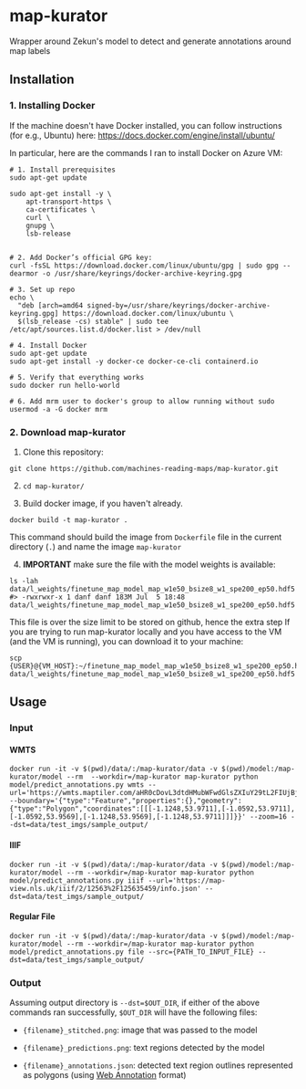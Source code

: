 # map-kurator
Wrapper around Zekun's model to detect and generate annotations around map labels


## Installation
### 1. Installing Docker
If the machine doesn't have Docker installed, you can follow instructions (for e.g., Ubuntu) here: https://docs.docker.com/engine/install/ubuntu/

In particular, here are the commands I ran to install Docker on Azure VM: 
```shell
# 1. Install prerequisites 
sudo apt-get update

sudo apt-get install -y \
    apt-transport-https \
    ca-certificates \
    curl \
    gnupg \
    lsb-release


# 2. Add Docker’s official GPG key:
curl -fsSL https://download.docker.com/linux/ubuntu/gpg | sudo gpg --dearmor -o /usr/share/keyrings/docker-archive-keyring.gpg

# 3. Set up repo
echo \
  "deb [arch=amd64 signed-by=/usr/share/keyrings/docker-archive-keyring.gpg] https://download.docker.com/linux/ubuntu \
  $(lsb_release -cs) stable" | sudo tee /etc/apt/sources.list.d/docker.list > /dev/null
  
# 4. Install Docker
sudo apt-get update
sudo apt-get install -y docker-ce docker-ce-cli containerd.io

# 5. Verify that everything works
sudo docker run hello-world

# 6. Add mrm user to docker's group to allow running without sudo
usermod -a -G docker mrm
```

### 2. Download map-kurator

1. Clone this repository: 
```
git clone https://github.com/machines-reading-maps/map-kurator.git
```
2. `cd map-kurator/`

3. Build docker image, if you haven't already. 
```shell
docker build -t map-kurator .
```
This command should build the image from `Dockerfile` file in the current directory (`.`) and name the image `map-kurator`

4. **IMPORTANT** make sure the file with the model weights is available:
```shell
ls -lah data/l_weights/finetune_map_model_map_w1e50_bsize8_w1_spe200_ep50.hdf5 
#> -rwxrwxr-x 1 danf danf 183M Jul  5 18:48 data/l_weights/finetune_map_model_map_w1e50_bsize8_w1_spe200_ep50.hdf5
```
This file is over the size limit to be stored on github, hence the extra step
If you are trying to run map-kurator locally and you have access to the VM (and the VM is running), you can download it to your machine:
```shell
scp {USER}@{VM_HOST}:~/finetune_map_model_map_w1e50_bsize8_w1_spe200_ep50.hdf5 data/l_weights/finetune_map_model_map_w1e50_bsize8_w1_spe200_ep50.hdf5 

```

## Usage

### Input

#### WMTS

```shell
docker run -it -v $(pwd)/data/:/map-kurator/data -v $(pwd)/model:/map-kurator/model --rm  --workdir=/map-kurator map-kurator python model/predict_annotations.py wmts --url='https://wmts.maptiler.com/aHR0cDovL3dtdHMubWFwdGlsZXIuY29tL2FIUjBjSE02THk5dFlYQnpaWEpwWlhNdGRHbHNaWE5sZEhNdWN6TXVZVzFoZW05dVlYZHpMbU52YlM4eU5WOXBibU5vTDNsdmNtdHphR2x5WlM5dFpYUmhaR0YwWVM1cWMyOXUvanNvbg/wmts' --boundary='{"type":"Feature","properties":{},"geometry":{"type":"Polygon","coordinates":[[[-1.1248,53.9711],[-1.0592,53.9711],[-1.0592,53.9569],[-1.1248,53.9569],[-1.1248,53.9711]]]}}' --zoom=16 --dst=data/test_imgs/sample_output/
```

#### IIIF

```shell
docker run -it -v $(pwd)/data/:/map-kurator/data -v $(pwd)/model:/map-kurator/model --rm --workdir=/map-kurator map-kurator python model/predict_annotations.py iiif --url='https://map-view.nls.uk/iiif/2/12563%2F125635459/info.json' --dst=data/test_imgs/sample_output/
```

#### Regular File
```shell
docker run -it -v $(pwd)/data/:/map-kurator/data -v $(pwd)/model:/map-kurator/model --rm --workdir=/map-kurator map-kurator python model/predict_annotations.py file --src={PATH_TO_INPUT_FILE} --dst=data/test_imgs/sample_output/
```

### Output

Assuming output directory is `--dst=$OUT_DIR`, if either of the above commands ran successfully, `$OUT_DIR` will have the following files:

- `{filename}_stitched.png`: image that was passed to the model
  
- `{filename}_predictions.png`: text regions detected by the model
  
- `{filename}_annotations.json`: detected text region outlines represented as polygons (using [Web Annotation](https://www.w3.org/TR/annotation-model/) format) 